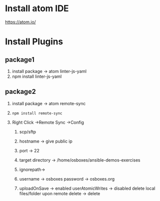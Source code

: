 
# Install atom IDE
https://atom.io/

# Install Plugins

## package1
  1. install package -> atom linter-js-yaml
  2. npm install linter-js-yaml
  
## package2 
  1. install package -> atom remote-sync
  
  2. `npm install remote-sync`
  
  3. Right Click ->Remote Sync ->Config
       1. scp/sftp
       2. hostname -> give public ip 
       3. port -> 22
       4. target directory -> /home/osboxes/ansible-demos-exercises
       5.  ignorepath->
       6. username -> osboxes
             password -> osboxes.org 
             
       7. uploadOnSave -> enabled
          userAtomicWrites -> disabled
          delete local files/folder upon remote delete -> delete
       

